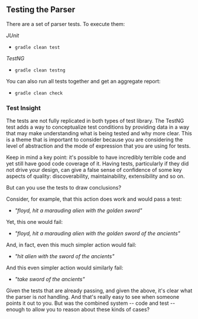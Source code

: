 ## Testing the Parser

There are a set of parser tests. To execute them:

_JUnit_
* `gradle clean test`

_TestNG_
* `gradle clean testng`

You can also run all tests together and get an aggregate report:

* `gradle clean check`

### Test Insight

The tests are not fully replicated in both types of test library. The TestNG test adds a way to conceptualize test conditions by providing data in a way that may make understanding what is being tested and why more clear. This is a theme that is important to consider because you are considering the level of abstraction and the mode of expression that you are using for tests.

Keep in mind a key point: it's possible to have incredibly terrible code and yet still have good code coverage of it. Having tests, particularly if they did not drive your design, can give a false sense of confidence of some key aspects of quality: discoverability, maintainability, extensibility and so on.

But can you use the tests to draw conclusions?

Consider, for example, that this action does work and would pass a test:

* _"floyd, hit a marauding alien with the golden sword"_

Yet, this one would fail:

* _"floyd, hit a marauding alien with the golden sword of the ancients"_

And, in fact, even this much simpler action would fail:

* _"hit alien with the sword of the ancients"_

And this even simpler action would similarly fail:

* _"take sword of the ancients"_

Given the tests that are already passing, and given the above, it's clear what the parser is _not_ handling. And that's really easy to see when someone points it out to you. But was the combined system -- code and test -- enough to allow you to reason about these kinds of cases?
